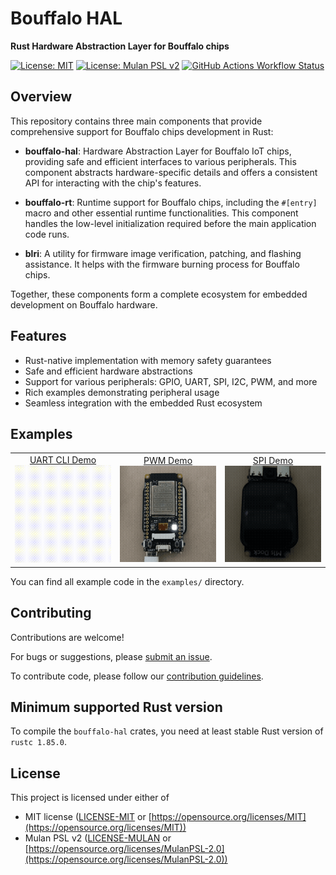# Bouffalo HAL

**Rust Hardware Abstraction Layer for Bouffalo chips**

[![License: MIT](https://img.shields.io/badge/License-MIT-blue.svg)](https://opensource.org/licenses/MIT)
[![License: Mulan PSL v2](https://img.shields.io/badge/License-Mulan%20PSL%20v2-blue.svg)](https://opensource.org/license/mulanpsl-2-0)
[![GitHub Actions Workflow Status](https://img.shields.io/github/actions/workflow/status/rustsbi/bouffalo-hal/Cargo.yml)](https://github.com/rustsbi/bouffalo-hal/actions)

## Overview

This repository contains three main components that provide comprehensive support for Bouffalo chips development in Rust:

- **bouffalo-hal**: Hardware Abstraction Layer for Bouffalo IoT chips, providing safe and efficient interfaces to various peripherals. This component abstracts hardware-specific details and offers a consistent API for interacting with the chip's features.

- **bouffalo-rt**: Runtime support for Bouffalo chips, including the `#[entry]` macro and other essential runtime functionalities. This component handles the low-level initialization required before the main application code runs.

- **blri**: A utility for firmware image verification, patching, and flashing assistance. It helps with the firmware burning process for Bouffalo chips.

Together, these components form a complete ecosystem for embedded development on Bouffalo hardware.

## Features

- Rust-native implementation with memory safety guarantees
- Safe and efficient hardware abstractions
- Support for various peripherals: GPIO, UART, SPI, I2C, PWM, and more
- Rich examples demonstrating peripheral usage
- Seamless integration with the embedded Rust ecosystem

## Examples

<table>
  <tr>
    <td align="center" width="32%">
      <a href="examples/peripherals/uart-cli-demo">UART CLI Demo</a>
      <br>
      <img src="docs/uart-cli-demo.gif" width="100%" alt="UART CLI Demo">
    </td>
    <td align="center" width="32%">
      <a href="examples/peripherals/pwm-demo">PWM Demo</a>
      <br>
      <img src="docs/pwm-demo.gif" width="100%" alt="PWM Demo">
    </td>
    <td align="center" width="32%">
      <a href="examples/peripherals/spi-demo">SPI Demo</a>
      <br>
      <img src="docs/spi-demo.gif" width="100%" alt="SPI Demo">
    </td>
  </tr>
</table>

You can find all example code in the `examples/` directory.

## Contributing

Contributions are welcome! 

For bugs or suggestions, please [submit an issue](https://github.com/rustsbi/bouffalo-hal/issues/new).

To contribute code, please follow our [contribution guidelines](https://github.com/rustsbi/slides/blob/main/2025/reports/Contributing%20to%20RustSBI.md). 

## Minimum supported Rust version

To compile the `bouffalo-hal` crates, you need at least stable Rust version of `rustc 1.85.0`.

## License

This project is licensed under either of

- MIT license ([LICENSE-MIT](LICENSE-MIT) or [https://opensource.org/licenses/MIT](https://opensource.org/licenses/MIT))
- Mulan PSL v2 ([LICENSE-MULAN](LICENSE-MULAN) or [https://opensource.org/licenses/MulanPSL-2.0](https://opensource.org/licenses/MulanPSL-2.0))
